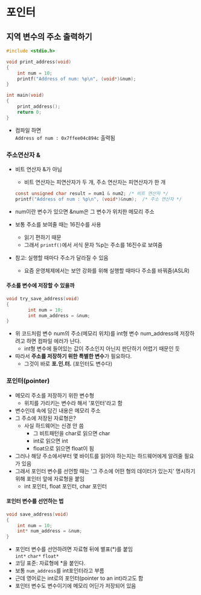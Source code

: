# 포인터

## 지역 변수의 주소 출력하기

```c
#include <stdio.h>

void print_address(void)
{
    int num = 10;
    printf("Address of num: %p\n", (void*)&num);
}

int main(void)
{
    print_address();
    return 0;
}
```

- 컴파일 하면  
`Address of num : 0x7ffee04c894c` 출력됨

### 주소연산자 &

- 비트 연산자 &가 아님
  - 비트 연산자는 피연산자가 두 개, 주소 연산자는 피연산자가 한 개  

  ```c
  const unsigned char result = num1 & num2; /* 비트 연산자 */
  printf("Address of num : %p\n", (void*)&num);  /* 주소 연산자 */
  ```

- num이란 변수가 있으면 &num은 그 변수가 위치한 메모리 주소
- 보통 주소를 보여줄 때는 16진수를 사용
  - 읽기 편하기 때문
  - 그래서 `printf()`에서 서식 문자 %p는 주소를 16진수로 보여줌
- 참고: 실행할 때마다 주소가 달라질 수 있음
  - 요즘 운영체제에서는 보안 강화를 위해 실행할 때마다 주소를 바꿔줌(ASLR)

#### 주소를 변수에 저장할 수 있을까

```c
void try_save_address(void)
{
        int num = 10;
        int num_address = &num;
}
```

- 위 코드처럼 변수 num의 주소(메모리 위치)를 int형 변수 num_address에 저장하려고 하면 컴파일 에러가 난다.
  - int형 변수에 들어있는 값이 주소인지 아닌지 판단하기 어렵기 때문인 듯
- 따라서 **주소를 저장하기 위한 특별한 변수**가 필요하다.
  - 그것이 바로 **포.인.터.** (포인터도 변수다)

### 포인터(pointer)

- 메모리 주소를 저장하기 위한 변수형
  - 위치를 가리키는 변수라 해서 '포인터'라고 함
- 변수인데 속에 담긴 내용은 메모리 주소
- 그 주소에 저장된 자료형은?
  - 사실 하드웨어는 신경 안 씀
    - 그 비트패턴을 char로 읽으면 char
    - int로 읽으면 int
    - float으로 읽으면 float이 됨
- 그러나 해당 주소에서부터 몇 바이트를 읽어야 하는지는 하드웨어에게 알려줄 필요가 있음
- 그래서 포인터 변수를 선언할 때는 '그 주소에 어떤 형의 데이터가 있는지' 명시하기 위해 포인터 앞에 자료형을 붙임
  - int 포인터, float 포인터, char 포인터

#### 포인터 변수를 선언하는 법

```c
void save_address(void)
{
    int num = 10;
    int* num_address = &num;
}
```

- 포인터 변수를 선언하려면 자료형 뒤에 별표(*)를 붙임  
  `int*` `char*` `float*`
- 코딩 표준: 자료형에 *을 붙인다.
- 보통 `num_address`를 int포인터라고 부름
- 근데 영어로는 int로의 포인터(pointer to an int)라고도 함
- 포인터 변수도 변수이기에 메모리 어딘가 저장되어 있음

